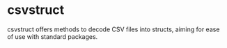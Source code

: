 # csvstruct
csvstruct offers methods to decode CSV files into structs, aiming for ease of use with standard packages.
